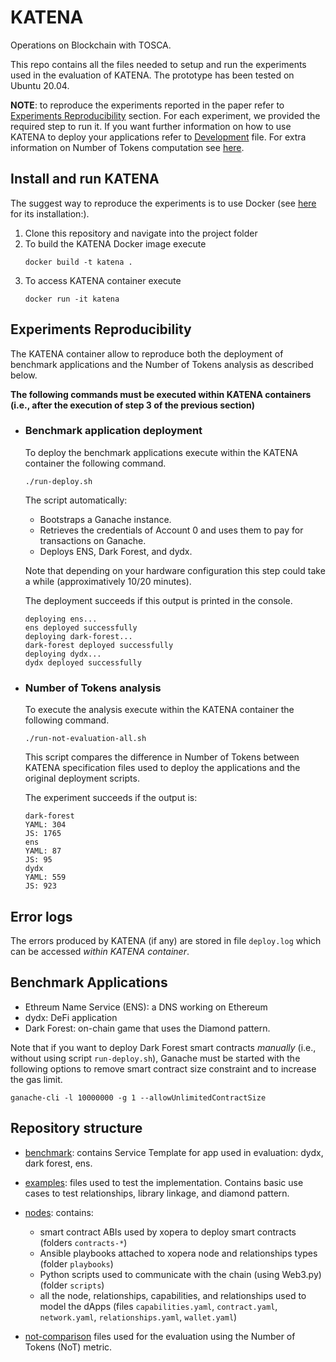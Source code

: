 # KATENA

Operations on Blockchain with TOSCA.

This repo contains all the files needed to setup and run the experiments used in the evaluation of KATENA.
The prototype has been tested on Ubuntu 20.04.

**NOTE**: to reproduce the experiments reported in the paper refer to [Experiments Reproducibility](#experiments-reproducibility) section. For each experiment, we provided the required step to run it.
If you want further information on how to use KATENA to deploy your applications refer to [Development](DEVELOPMENT.md) file. For extra information on Number of Tokens computation see [here](./NUMBER_OF_TOKENS.md).

## Install and run KATENA

The suggest way to reproduce the experiments is to use Docker (see [here](https://docs.docker.com/get-docker/) for its installation:).

1. Clone this repository and navigate into the project folder
2. To build the KATENA Docker image execute
   ```
   docker build -t katena .
   ```
3. To access KATENA container execute
   ```
   docker run -it katena
   ```

## Experiments Reproducibility

The KATENA container allow to reproduce both the deployment of benchmark applications and the Number of Tokens analysis as described below.

**The following commands must be executed within KATENA containers (i.e., after the execution of step 3 of the previous section)**

- ### Benchmark application deployment

  To deploy the benchmark applications execute within the KATENA container the following command.

  ```
  ./run-deploy.sh
  ```

  The script automatically:

  - Bootstraps a Ganache instance.
  - Retrieves the credentials of Account 0 and uses them to pay for transactions on Ganache.
  - Deploys ENS, Dark Forest, and dydx.

  Note that depending on your hardware configuration this step could take a while (approximatively 10/20 minutes).

  The deployment succeeds if this output is printed in the console.

  ```
  deploying ens...
  ens deployed successfully
  deploying dark-forest...
  dark-forest deployed successfully
  deploying dydx...
  dydx deployed successfully
  ```

- ### Number of Tokens analysis

  To execute the analysis execute within the KATENA container the following command.

  ```
  ./run-not-evaluation-all.sh
  ```

  This script compares the difference in Number of Tokens between KATENA specification files used to deploy the applications and the original deployment scripts.

  The experiment succeeds if the output is:

  ```
  dark-forest
  YAML: 304
  JS: 1765
  ens
  YAML: 87
  JS: 95
  dydx
  YAML: 559
  JS: 923
  ```

## Error logs

The errors produced by KATENA (if any) are stored in file `deploy.log` which can be accessed _within KATENA container_.

## Benchmark Applications

- Ethreum Name Service (ENS): a DNS working on Ethereum
- dydx: DeFi application
- Dark Forest: on-chain game that uses the Diamond pattern.

Note that if you want to deploy Dark Forest smart contracts _manually_ (i.e., without using script `run-deploy.sh`), Ganache must be started with the following options to remove smart contract size constraint and to increase the gas limit.

```
ganache-cli -l 10000000 -g 1 --allowUnlimitedContractSize
```

## Repository structure

- [benchmark](./benchmark/): contains Service Template for app used in evaluation: dydx, dark forest, ens.

- [examples](./examples/): files used to test the implementation. Contains basic use cases to test relationships, library linkage, and diamond pattern.

- [nodes](./nodes/): contains:

  - smart contract ABIs used by xopera to deploy smart contracts (folders `contracts-*`)
  - Ansible playbooks attached to xopera node and relationships types (folder `playbooks`)
  - Python scripts used to communicate with the chain (using Web3.py) (folder `scripts`)
  - all the node, relationships, capabilities, and relationships used to model the dApps (files `capabilities.yaml`, `contract.yaml`, `network.yaml`, `relationships.yaml`, `wallet.yaml`)

- [not-comparison](./not-comparison/) files used for the evaluation using the Number of Tokens (NoT) metric.

<!-- - [Smart Contract Example](./smart-contract-example/): contains a truffle project used to test and use JS and TS capabilities to use functions of the benchmark apps -->
